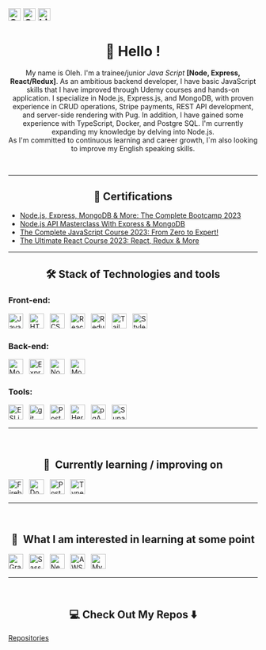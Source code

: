 [<img src="https://img.shields.io/github/followers/OlehK25?label=Follow&style=social" alt="GitHub logo" title="GitHub followers" height="25" />](https://github.com/OlehK25/?tab=follow)
[<img src="https://img.shields.io/badge/-forprogit@gmail.com-c14438?style=flat-square&logo=Gmail&logoColor=white&link=mailto:forprogit@gmail.com" alt="Gmail logo" title="Gmail" height="25" />](mailto:forprogit@gmail.com)
[<img src="https://img.shields.io/badge/LinkedIn-2A2F4F?logo=linkedin&logoColor=0077B5" alt="LinkedIn logo" title="LinkedIn" height="25" />](https://www.linkedin.com/in/oleh-kozakk/)
---

<div align="center", font-size='68px'>
  
<h1> 🚀 Hello !</h1>

My name is Oleh. I'm a trainee/junior *Java Script* **[Node, Express, React/Redux]**.
As an ambitious backend developer, I have basic JavaScript skills that I have improved through Udemy courses and hands-on application. I specialize in Node.js, Express.js, and MongoDB, with proven experience in CRUD operations, Stripe payments, REST API development, and server-side rendering with Pug. In addition, I have gained some experience with TypeScript, Docker, and Postgre SQL. I'm currently expanding my knowledge by delving into Node.js. <br>
As I'm committed to continuous learning and career growth, I`m also looking to improve my English speaking skills.

<br>
</div>

<hr>

<h2  align="center">🏅 Certifications</h2>

- [Node.js, Express, MongoDB & More: The Complete Bootcamp 2023](https://www.udemy.com/certificate/UC-8fa6bab4-8b57-4a1d-8bee-f10888f11cb7/)
- [Node.js API Masterclass With Express & MongoDB](https://www.udemy.com/certificate/UC-80f32102-fcfd-4fe4-b77d-290a0c325108/)
- [The Complete JavaScript Course 2023: From Zero to Expert!](https://www.udemy.com/certificate/UC-8e038cfe-e2fd-4ad8-b4cd-0baf8c594dbd/)
- [The Ultimate React Course 2023: React, Redux & More](https://www.udemy.com/certificate/UC-566d3700-29f5-4563-9261-b0112341fa57/)

<hr>

<h2  align="center">🛠 Stack of Technologies and tools   </h2>

### Front-end:

<a name="learning-now"></a>

[<img src="https://img.shields.io/badge/JavaScript-000?logo=javascript&logoColor=F7DF1E" alt="JavaScript logo" title="JavaScript" height="30" />][tech_tools_anchor]
&nbsp;
[<img src="https://img.shields.io/badge/HTML5-000?logo=html5&logoColor=E34F26" alt="HTML5 logo" title="HTML5" height="30" />][tech_tools_anchor]
&nbsp;
[<img src="https://img.shields.io/badge/CSS3-000?logo=css3&logoColor=1572B6" alt="CSS3 logo" title="CSS3" height="30" />][tech_tools_anchor]
&nbsp;
[<img src="https://img.shields.io/badge/React-000?logo=react&logoColor=61DAFB" alt="React logo" title="React" height="30" />][tech_tools_anchor]
&nbsp;
[<img src="https://img.shields.io/badge/Redux-000?logo=redux&logoColor=764ABC" alt="Redux logo" title="Redux" height="30" />][tech_tools_anchor]
&nbsp;
[<img src="https://img.shields.io/badge/Tailwind%20CSS-000?logo=tailwind-css&logoColor=38B2AC" alt="Tailwind CSS logo" title="Tailwind CSS" height="30" />][tech_tools_anchor]
&nbsp;
[<img src="https://img.shields.io/badge/Styled%20Components-000?logo=styledComponents&logoColor=EA1179" alt="Styled-components" title="Styled-components" height="30" />][tech_tools_anchor]

### Back-end:
[<img src="https://img.shields.io/badge/MongoDB-282C34?logo=mongodb&logoColor=47A248" alt="MongoDB logo" title="MongoDB" height="30" />][tech_tools_anchor]
&nbsp;
[<img src="https://img.shields.io/badge/Express-282C34?logo=express&logoColor=FFFFFF" alt="Express.js logo" title="Express.js" height="30" />][tech_tools_anchor]
&nbsp;
[<img src="https://img.shields.io/badge/Node.js-282C34?logo=node.js&logoColor=339933" alt="Node.js logo" title="Node.js" height="30" />][tech_tools_anchor]
&nbsp;
[<img src="https://img.shields.io/badge/Mongoose-282C34?logo=mongoose&logoColor=339933" alt="Mongoose logo" title="Mongoose" height="30" />][tech_tools_anchor]

### Tools:
[<img src="https://img.shields.io/badge/ESLint-0A2647?logo=eslint&logoColor=4B32C3" alt="ESLint logo" title="ESLint" height="30" />][tech_tools_anchor]
&nbsp;
[<img src="https://img.shields.io/badge/git-0A2647?logo=git&logoColor=F05032" alt="git logo" title="git" height="30" />][tech_tools_anchor]
&nbsp;
[<img src="https://img.shields.io/badge/Postman-0A2647?logo=postman&logoColor=339933" alt="Postman logo" title="Postman" height="30" />][tech_tools_anchor]
&nbsp;
[<img src="https://img.shields.io/badge/Heroku-0A2647?logo=heroku&logoColor=339933" alt="Heroku logo" title="Heroku" height="30" />][tech_tools_anchor]
&nbsp;
[<img src="https://img.shields.io/badge/pgAdmin-0A2647?logo=pgAdmin&logoColor=339933" alt="pgAdmin logo" title="pgAdmin" height="30" />][tech_tools_anchor]
&nbsp;
[<img src="https://img.shields.io/badge/Supabase-0A2647?logo=supabase&logoColor=339933" alt="Supabase logo" title="Supabase" height="30" />][tech_tools_anchor]

<a name="learning-next"></a>

<hr>
<br>

<h2  align="center">🧠  Currently learning / improving on  </h2>


[<img src="https://img.shields.io/badge/Firebase-1A120B?logo=firebase&logoColor=FFCA28" alt="Firebase logo" title="Firebase" height="30" />][learning_now_anchor]
&nbsp;
[<img src="https://img.shields.io/badge/Docker-1A120B?logo=docker&logoColor=4B32C3" alt="Docker logo" title="Docker" height="30" />][learning_next_anchor]
&nbsp;
[<img src="https://img.shields.io/badge/Postgres-1A120B?logo=postgreSQL&logoColor=6F61C0" alt="Postgres logo" title="Postgre SQL" height="30" />][learning_next_anchor]
&nbsp;
[<img src="https://img.shields.io/badge/TypeScript-1A120B?logo=typescript&logoColor=91C8E4" alt="TypeScript logo" title="TypeScript" height="30" />][learning_next_anchor]
&nbsp;

<hr>
<br>

 <h2  align="center">👾  What I am interested in learning at some point </h2>

[<img src="https://img.shields.io/badge/GraphQL-282C34?logo=graphql&logoColor=E10098" alt="GraphQL logo" title="GraphQL" height="30" />][learning_next_anchor]
&nbsp;
[<img src="https://img.shields.io/badge/Sass-282C34?logo=sass&logoColor=CC6699" alt="Sass logo" title="Sass" height="30" />][learning_next_anchor]
&nbsp;
[<img src="https://img.shields.io/badge/Next.js-282C34?logo=next.js&logoColor=FFFFFF" alt="Next.js logo" title="Next.js" height="30" />][learning_next_anchor]
&nbsp;
[<img src="https://img.shields.io/badge/AWS-282C34?logo=amazonaws&logoColor=FFFFFF" alt="AWS logo" title="AWS" height="30" />][learning_next_anchor]
&nbsp;
[<img src="https://img.shields.io/badge/MySQL-282C34?logo=mysql&logoColor=FFFFFF" alt="MySQL logo" title="MySQL" height="30" />][learning_next_anchor]


[tech_tools_anchor]: #Hello--
[learning_now_anchor]: #learning-now
[learning_next_anchor]: #learning-next

<hr>
<br>

<h2  align="center">💻 Check Out My Repos ⬇️ </h2>

[Repositories](https://github.com/OlehK25?tab=repositories)
